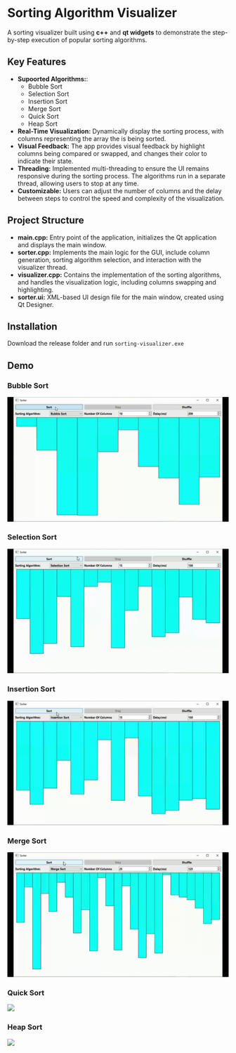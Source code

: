 # Sorting Algorithm Visualizer

A sorting visualizer built using **c++** and **qt widgets** to demonstrate the step-by-step execution of popular sorting algorithms.

## Key Features
- **Supoorted Algorithms:**:
    * Bubble Sort
    * Selection Sort
    * Insertion Sort
    * Merge Sort
    * Quick Sort
    * Heap Sort
- **Real-Time Visualization:** Dynamically display the sorting process, with columns representing the array the is being sorted.
- **Visual Feedback:** The app provides visual feedback by highlight columns being compared or swapped, and changes their color to indicate their state.
- **Threading:** Implemented multi-threading to ensure the UI remains responsive during the sorting process.  The algorithms run in a separate thread, allowing users to stop at any time.
- **Customizable:** Users can adjust the number of columns and the delay between steps to control the speed and complexity of the visualization.


## Project Structure

- **main.cpp:** Entry point of the application, initializes the Qt application and displays the main window.
- **sorter.cpp:** Implements the main logic for  the GUI, include column generation, sorting algorithm selection, and interaction with the visualizer thread.
- **visualizer.cpp:** Contains the implementation of the sorting algorithms, and handles the visualization logic, including columns swapping and highlighting.
- **sorter.ui:** XML-based UI design file for the main window, created using Qt Designer. 

## Installation
Download the release folder and run `sorting-visualizer.exe`

## Demo
### Bubble Sort
![](https://github.com/MahmoudOmiesh/sorting-visualizer/blob/main/demos/bubble%20sort.gif)
### Selection Sort
![](https://github.com/MahmoudOmiesh/sorting-visualizer/blob/main/demos/selection%20sort.gif)
### Insertion Sort
![](https://github.com/MahmoudOmiesh/sorting-visualizer/blob/main/demos/insertion%20sort.gif)
### Merge Sort
![](https://github.com/MahmoudOmiesh/sorting-visualizer/blob/main/demos/merge%20sort.gif)
### Quick Sort
![](https://github.com/MahmoudOmiesh/sorting-visualizer/blob/main/demos/quick%20sort.gif)
### Heap Sort
![](https://github.com/MahmoudOmiesh/sorting-visualizer/blob/main/demos/heap%20sort.gif)
